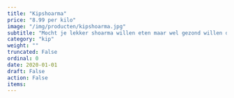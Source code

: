 ```yaml
---
title: "Kipshoarma"
price: "8.99 per kilo"
image: "/img/producten/kipshoarma.jpg"
subtitle: "Mocht je lekker shoarma willen eten maar wel gezond willen doen, dan is deze kipshoarma een goed alternatief."
category: "kip"
weight: ""
truncated: False
ordinal: 0
date: 2020-01-01
draft: False
action: False
items: 
---
```

